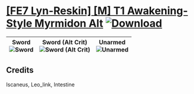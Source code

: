 # [\[FE7 Lyn-Reskin\] \[M\] T1 Awakening-Style Myrmidon Alt](https://git.io/JisAb) [![Download](https://img.shields.io/badge/Download--red?style=social&logo=github)](https://git.io/JisxU)

| <b>Sword</b><br/><img alt="Sword" src="https://git.io/JisAI"/> | <b>Sword (Alt Crit)</b><br/><img alt="Sword (Alt Crit)" src="https://git.io/JisbZ"/> | <b>Unarmed</b><br/><img alt="Unarmed" src="https://git.io/JisFv"/> |
| :---: | :---: | :---: |

## Credits

Iscaneus, Leo_link, Intestine

